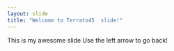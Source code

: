 ```yaml
---
layout: slide
title: "Welcome to Terrato45  slide!"
---
```

This is my awesome slide
Use the left arrow to go back!